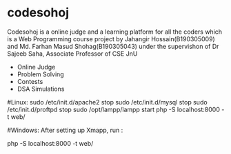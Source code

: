 # codesohoj

Codesohoj is a online judge and a learning platform for all the coders which is a Web Programming course project by Jahangir Hossain(B190305009) and Md. Farhan Masud Shohag(B190305043) under the supervishon of Dr Sajeeb Saha, Associate Professor of CSE JnU

- Online Judge
- Problem Solving
- Contests
- DSA Simulations

#Linux:
sudo /etc/init.d/apache2 stop 
sudo /etc/init.d/mysql stop 
sudo /etc/init.d/proftpd stop
sudo /opt/lampp/lampp start
php -S localhost:8000 -t web/


#Windows:
After setting up Xmapp, run :

php -S localhost:8000 -t web/


